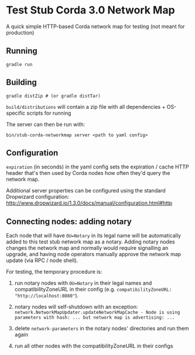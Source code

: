 # Test Stub Corda 3.0 Network Map
A quick simple HTTP-based Corda network map for testing (not meant for production)

## Running
```
gradle run
```

## Building
```
gradle distZip # (or gradle distTar)
```

`build/distributions` will contain a zip file with all dependencies + OS-specific
scripts for running

The server can then be run with:
```
bin/stub-corda-networkmap server <path to yaml config>
```

## Configuration
`expiration` (in seconds) in the yaml config sets the expiration / cache HTTP header
that's then used by Corda nodes how often they'd query the network map.

Additional server properties can be configured using the standard Dropwizard configuration: http://www.dropwizard.io/1.3.0/docs/manual/configuration.html#http

## Connecting nodes: adding notary
Each node that will have `OU=Notary` in its legal name will be automatically added 
to this test stub network map as a notary. Adding notary nodes changes the network map
and normally would require signalling an upgrade, and having node operators manually 
approve the network map update (via RPC / node shell).

For testing, the temporary procedure is:

1. run notary nodes with `OU=Notary` in their legal names and compatibilityZoneURL in their
config (e.g. `compatibilityZoneURL: "http://localhost:8080"`).

2. notary nodes will self-shutdown with an exception: `network.NetworkMapUpdater.updateNetworkMapCache - Node is using parameters with hash: ... but network map is advertising: ...`

3. delete `network-parameters` in the notary nodes' directories and run them again

4. run all other nodes with the compatibilityZoneURL in their configs
